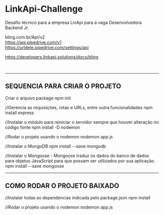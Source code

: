 # LinkApi-Challenge
Desafio técnico para a empresa LinApi para a vaga Desenvolvedora Backend Jr.

bling.com.br/Api/v2 </br>
https://api.pipedrive.com/v1 </br>
https://urldele.pipedrive.com/settings/api </br>

https://developers.linkapi.solutions/docs/bling

</br>


--------------------------------------
SEQUENCIA PARA CRIAR O PROJETO
--------------------------------------
Criar o arquivo package
npm init

//Gerencia as requisições, rotas e URLs, entre outra funcionalidades
npm install express

//Instalar o módulo para reiniciar o servidor sempre que houver alteração no código fonte
npm install -D nodemon

//Rodar o projeto usando o nodemon 
nodemon app.js

//Instalar o MongoDB
npm install --save mongodb

//Instalar o Mongoose - Mongoose traduz os dados do banco de dados para objetos JavaScript para que possam ser utilizados por sua aplicação.
npm install --save mongoose

--------------------------------------
COMO RODAR O PROJETO BAIXADO
--------------------------------------

//Instalar todas as dependencias indicada pelo package.json
npm install

//Rodar o projeto usando o nodemon 
nodemon app.js
